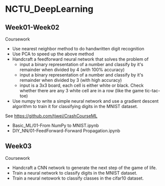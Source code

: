 # NCTU_DeepLearning

## Week01-Week02
Coursework
* Use nearest neighbor method to do handwritten digit recognition
* Use PCA to speed up the above method
* Handcraft a feedforward neural network that solves the problem of
    * input a binary representation of a number and classify by it's remainder when divided by 4 (with 100% accuracy)
    * input a binary representation of a number and classify by it's remainder when divided by 3 (with high accuracy)
    * input is a 3x3 board, each cell is either white or black. Check whether there are any 3 white cell are in a row (like the game tic-tac-toe)
* Use numpy to write a simple neural network and use a gradient descent algorithm to train it for classifying  digits in the MNIST dataset.

See https://github.com/tjwei/CrashCourseML
* Basic_ML/01-From NumPy to MNIST.ipynb
* DIY_NN/01-FeedForward-Forward Propagation.ipynb

## Week03
Coursework
* Handcraft a CNN network to generate the next step of the game of life.
* Train a neural network to classify digits in the MNIST dataset.
* Train a neural netowork to classify classes in the cifar10 dataset.
